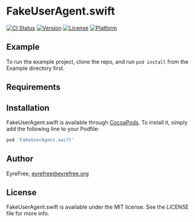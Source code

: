 # FakeUserAgent.swift

[![CI Status](https://img.shields.io/travis/EyreFree/FakeUserAgent.swift.svg?style=flat)](https://travis-ci.org/EyreFree/FakeUserAgent.swift)
[![Version](https://img.shields.io/cocoapods/v/FakeUserAgent.swift.svg?style=flat)](https://cocoapods.org/pods/FakeUserAgent.swift)
[![License](https://img.shields.io/cocoapods/l/FakeUserAgent.swift.svg?style=flat)](https://cocoapods.org/pods/FakeUserAgent.swift)
[![Platform](https://img.shields.io/cocoapods/p/FakeUserAgent.swift.svg?style=flat)](https://cocoapods.org/pods/FakeUserAgent.swift)

## Example

To run the example project, clone the repo, and run `pod install` from the Example directory first.

## Requirements

## Installation

FakeUserAgent.swift is available through [CocoaPods](https://cocoapods.org). To install
it, simply add the following line to your Podfile:

```ruby
pod 'FakeUserAgent.swift'
```

## Author

EyreFree, eyrefree@eyrefree.org

## License

FakeUserAgent.swift is available under the MIT license. See the LICENSE file for more info.
